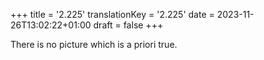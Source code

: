 +++
title = '2.225'
translationKey = '2.225'
date = 2023-11-26T13:02:22+01:00
draft = false
+++

There is no picture which is a priori true.
